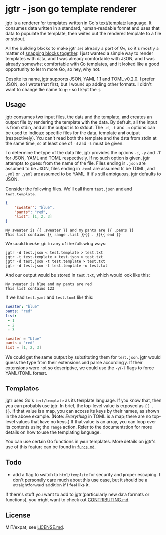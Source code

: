 # jgtr - json go template renderer

jgtr is a renderer for templates written in Go's [text/template](http://golang.org/pkg/template) language. It consumes data written in a standard, human-readable format and uses that data to populate the template, then writes out the rendered template to a file or stdout.

All the building blocks to make jgtr are already a part of Go, so it's mostly a matter of [snapping blocks together](http://blogs.msdn.com/b/oldnewthing/archive/2009/08/04/9856634.aspx). I just wanted a simple way to render templates with data, and I was already comfortable with JSON, and I was already somewhat comfortable with Go templates, and it looked like a good opportunity to learn more Go, so hey, why not.

Despite its name, jgtr supports JSON, YAML 1.1 and TOML v0.2.0. I prefer JSON, so I wrote that first, but I wound up adding other formats. I didn't want to change the name to `gtr` so I kept the `j`.

## Usage

jgtr consumes two input files, the data and the template, and creates an output file by rendering the template with the data. By default, all the input is from stdin, and all the output is to stdout. The `-d`, `-t` and `-o` options can be used to indicate specific files for the data, template and output (respectively). You can't read both the template and the data from stdin at the same time, so at least one of `-d` and `-t` must be given.

To determine the type of the data file, jgtr provides the options `-j`, `-y` and `-T` for JSON, YAML and TOML respectively. If no such option is given, jgtr attempts to guess from the name of the file. Files ending in `.json` are assumed to be JSON, files ending in `.toml` are assumed to be TOML, and `.yml` or `.yaml` are assumed to be YAML. If it's still ambiguous, jgtr defaults to JSON.

Consider the following files. We'll call them `test.json` and and `test.template`.

```JSON
{
    "sweater": "blue",
    "pants": "red",
    "list": [1, 2, 3]
}
```

```
My sweater is {{ .sweater }} and my pants are {{ .pants }}
This list contains {{ range .list }}{{ . }}{{ end }}
```

We could invoke jgtr in any of the following ways:

```
jgtr -d test.json < test.template > test.txt
jgtr -t test.template < test.json > test.txt
jgtr -d test.json -t test.template > test.txt
jgtr -d test.json -t test.template -o test.txt
```

And our output would be stored in `test.txt`, which would look like this:

```
My sweater is blue and my pants are red
This list contains 123
```

If we had `test.yaml` and `test.toml` like this:

```YAML
sweater: "blue"
pants: "red"
list:
 - 1
 - 2
 - 3
```

```TOML
sweater = "blue"
pants = "red"
list = [1, 2, 3]
```

We could get the same output by substituting them for `test.json`. jgtr would guess the type from their extensions and parse accordingly. If their extensions were not so descriptive, we could use the `-y`/`-T` flags to force YAML/TOML format.


## Templates

jgtr uses Go's `text/template` as its template language. If you know that, then you can probably use jgtr. In brief, the top-level value is exposed as `{{ . }}`. If that value is a map, you can access its keys by their names, as shown in the above example. (Note: *Everything* in TOML is a map; there are no top-level values that have no keys.) If that value is an array, you can loop over its contents using the `range` action. Refer to the documentation for more details on how to use the templating language.

You can use certain Go functions in your templates. More details on jgtr's use of this feature can be found in [`funcs.md`](funcs.md).

## Todo

 - add a flag to switch to `html/template` for security and proper escaping. I don't personally care much about this use case, but it should be a straightforward addition if I feel like it.

If there's stuff you want to add to jgtr (particularly new data formats or functions), you might want to check out [CONTRIBUTING.md](CONTRIBUTING.md).

## License

MIT/expat, see [LICENSE.md](LICENSE.md).
